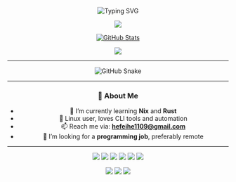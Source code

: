 <div align="center" id="title">

<!-- 打字标题 -->
<p align="center">
  <img src="https://readme-typing-svg.herokuapp.com/?font=Segoe+Script&center=true&vCenter=true&multiline=true&width=600&lines=👋+Welcome+to+lonerOrz's+GitHub!;✨+Nix,+Rust,+Linux,+Dev+Logs..." alt="Typing SVG" />
</p>

<!-- GitHub 连续提交 -->
<p align="center">
  <img src="https://github-readme-streak-stats-five-sandy-92.vercel.app?user=lonerOrz&theme=tokyonight-duo&hide_border=true" />
</p>

<!-- GitHub 统计 -->
<p align="center">
  <a href="https://space.bilibili.com/439989352">
    <img src="https://github-readme-stats.vercel.app/api?username=lonerOrz&show_icons=true&theme=tokyonight&hide_border=true" alt="GitHub Stats" />
  </a>
</p>

<!-- GitHub 奖杯 -->
<p align="center">
  <img src="https://github-profile-trophy.vercel.app/?username=lonerOrz&theme=dracula&rank=-C,-?&no-bg=true&no-frame=true&column=-1" />
</p>

---

<!-- 贪吃蛇图 -->
<p align="center">
  <picture>
    <source media="(prefers-color-scheme: dark)" srcset="https://cdn.jsdelivr.net/gh/lonerOrz/lonerOrz/profile-snake-contrib/github-contribution-grid-snake-dark.svg" />
    <source media="(prefers-color-scheme: light)" srcset="https://cdn.jsdelivr.net/gh/lonerOrz/lonerOrz/profile-snake-contrib/github-contribution-grid-snake.svg" />
    <img alt="GitHub Snake" src="https://cdn.jsdelivr.net/gh/lonerOrz/lonerOrz/profile-snake-contrib/github-contribution-grid-snake-dark.svg" />
  </picture>
</p>

---

### 💬 About Me

- 🌱 I’m currently learning **Nix** and **Rust**
- 🐧 Linux user, loves CLI tools and automation
- 📫 Reach me via: **hefeihe1109@gmail.com**
- 💼 I’m looking for a **programming job**, preferably remote

---

<!-- 技术栈徽章 -->
<p align="center">
  <img src="https://img.shields.io/badge/Rust-%23000000.svg?style=flat&logo=rust&logoColor=white" />
  <img src="https://img.shields.io/badge/Nix-%23282c34.svg?style=flat&logo=nixos&logoColor=white" />
  <img src="https://img.shields.io/badge/Linux-%23282828.svg?style=flat&logo=linux&logoColor=white" />
  <img src="https://img.shields.io/badge/Neovim-%2300c7b7.svg?style=flat&logo=neovim&logoColor=white" />
  <img src="https://img.shields.io/badge/Git-%23F05032.svg?style=flat&logo=git&logoColor=white" />
  <img src="https://img.shields.io/badge/VSCode-%23007ACC.svg?style=flat&logo=visual-studio-code&logoColor=white" />
</p>

<!-- GitHub 徽章 -->
<p align="center">
  <img src="https://img.shields.io/github/followers/lonerOrz?style=flat-square&label=Followers" />
  <img src="https://img.shields.io/github/stars/lonerOrz?style=flat-square&label=Stars" />
  <img src="https://komarev.com/ghpvc/?username=lonerOrz&style=flat-square&label=Profile+Views" />
</p>

</div>
